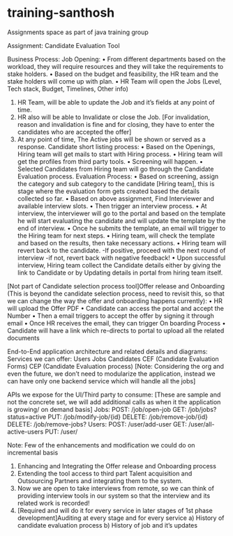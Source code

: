 # training-santhosh
Assignments space as part of java training group

Assignment: Candidate Evaluation Tool

Business Process:
Job Opening:
•	From different departments based on the workload, they will require resources and they will take the requirements to stake holders.
•	Based on the budget and feasibility, the HR team and the stake holders will come up with plan. 
•	HR Team will open the Jobs (Level, Tech stack, Budget, Timelines, Other info)
1.	HR Team, will be able to update the Job and it’s fields at any point of time.
2.	HR also will be able to Invalidate or close the Job. [For invalidation, reason and invalidation is fine and for closing, they have to enter the candidates who are accepted the offer]
3.	At any point of time, The Active jobs will be shown or served as a response.
Candidate short listing process:
•	Based on the Openings, Hiring team will get mails to start with Hiring process.
•	Hiring team will get the profiles from third party tools.
•	Screening will happen.
•	Selected Candidates from Hiring team will go through the Candidate Evaluation process.
Evaluation Process:
•	Based on screening, assign the category and sub category to the candidate [Hiring team], this is stage where the evaluation form gets created based the details collected so far.
•	Based on above assignment, Find Interviewer and available interview slots.
•	Then trigger an interview process.
•	At interview, the interviewer will go to the portal and based on the template he will start evaluating the candidate and will update the template by the end of interview. 
•	Once he submits the template, an email will trigger to the Hiring team for next steps.
•	Hiring team, will check the template and based on the results, then take necessary actions.
•	Hiring team will revert back to the candidate.
-If positive, proceed with the next round of interview
-if not, revert back with negative feedback!
•	Upon successful interview, Hiring team collect the Candidate details either by giving the link to Candidate or by Updating details in portal from hiring team itself.

[Not part of Candidate selection process tool]Offer release and Onboarding (This is beyond the candidate selection process, need to revisit this, so that we can change the way the offer and onboarding happens currently):
•	HR will upload the Offer PDF
•	Candidate can access the portal and accept the Number
•	Then a email triggers to accept the offer by signing it through email
•	Once HR receives the email, they can trigger On boarding Process
•	Candidate will have a link which re-directs to portal to upload all the related documents



End-to-End application architecture and related details and diagrams:
Services we can offer:
Users
Jobs
Candidates
CEF (Candidate Evaluation Forms)
CEP (Candidate Evaluation process)
[Note: Considering the org and even the future, we don’t need to modularize the application, instead we can have only one backend service which will handle all the jobs]


APIs we expose for the UI/Third party to consume:
[These are sample and not the concrete set, we will add additional calls as when it the application is growing/ on demand basis]
Jobs:
POST:      /job/open-job
GET:        /job/jobs?status=active
PUT:        /job/modify-job/{id} 
DELETE:  /job/remove-job/{id}
DELETE:   /job/remove-jobs?
Users:
POST:     /user/add-user
GET:       /user/all-active-users
PUT:       /user/



Note: Few of the enhancements and modification we could do on incremental basis
1)	Enhancing and Integrating the Offer release and Onboarding process
2)	Extending the tool access to third part Talent acquisition and Outsourcing Partners and integrating them to the system.
3)	Now we are open to take interviews from remote, so we can think of providing interview tools in our system so that the interview and its related work is recorded!
4)	[Required and will do it for every service in later stages of 1st phase development]Auditing at every stage and for every service
a)	History of candidate evaluation process
b)	History of job and it’s updates



